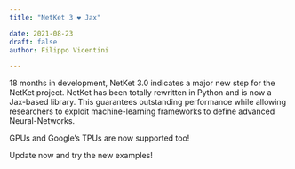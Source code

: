 ```yaml
---
title: "NetKet 3 ❤️ Jax"

date: 2021-08-23
draft: false
author: Filippo Vicentini

---
```


18 months in development, NetKet 3.0 indicates a major new step for the NetKet project. NetKet has been totally rewritten in Python and is now a Jax-based library. This guarantees outstanding performance while allowing researchers to exploit machine-learning frameworks to define advanced Neural-Networks.

GPUs and Google’s TPUs are now supported too!

Update now and try the new examples!

